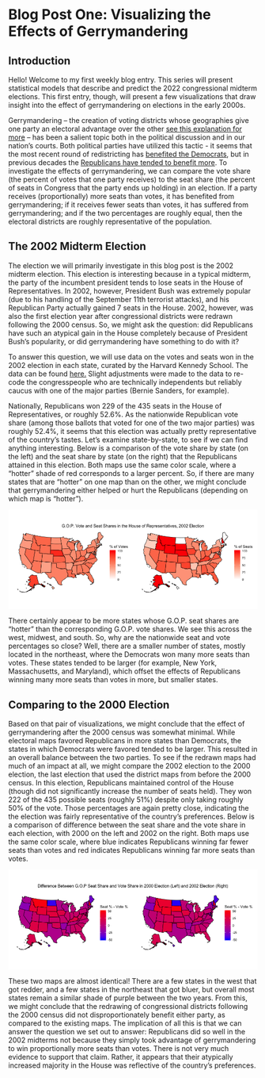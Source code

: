 # Blog Post One: Visualizing the Effects of Gerrymandering

## Introduction

Hello! Welcome to my first weekly blog entry. This series will present
statistical models that describe and predict the 2022 congressional
midterm elections. This first entry, though, will present a few
visualizations that draw insight into the effect of gerrymandering on
elections in the early 2000s.

Gerrymandering – the creation of voting districts whose geographies give
one party an electoral advantage over the other [see this explanation for more](https://www.washingtonpost.com/news/wonk/wp/2015/03/01/this-is-the-best-explanation-of-gerrymandering-you-will-ever-see/) –
has been a salient topic both in the political discussion and in our
nation’s courts. Both political parties have utilized this tactic - it
seems that the most recent round of redistricting has [benefited the
Democrats](https://www.vox.com/22961590/redistricting-gerrymandering-house-2022-midterms), but in previous decades the [Republicans have tended to
benefit more](https://www.nbcnews.com/news/us-news/partisan-gerrymandering-has-benefited-gop-analysis-shows-n776436). To investigate the effects of gerrymandering, we can
compare the vote share (the percent of votes that one party receives) to
the seat share (the percent of seats in Congress that the party ends up
holding) in an election. If a party receives (proportionally) more seats than votes, it
has benefited from gerrymandering; if it receives fewer seats than
votes, it has suffered from gerrymandering; and if the two percentages
are roughly equal, then the electoral districts are roughly
representative of the population.

## The 2002 Midterm Election

The election we will primarily investigate in this blog post is the 2002
midterm election. This election is interesting because in a typical
midterm, the party of the incumbent president tends to lose seats in the
House of Representatives. In 2002, however, President Bush was extremely
popular (due to his handling of the September 11th terrorist attacks),
and his Republican Party actually gained 7 seats in the House. 2002,
however, was also the first election year after congressional districts
were redrawn following the 2000 census. So, we might ask the question:
did Republicans have such an atypical gain in the House completely
because of President Bush’s popularity, or did gerrymandering have
something to do with it?

To answer this question, we will use data on the votes and seats won
in the 2002 election in each state, curated by the Harvard Kennedy School. 
The data can be found [here.](https://guides.library.harvard.edu/hks/campaigns_elections) Slight adjustments were made to the data
to re-code the congresspeople who are technically independents but reliably
caucus with one of the major parties (Bernie Sanders, for example).

Nationally, Republicans won 229 of the 435 seats in the House of
Representatives, or roughly 52.6%. As the nationwide Republican vote
share (among those ballots that voted for one of the two major parties)
was roughly 52.4%, it seems that this election was actually pretty
representative of the country’s tastes. Let’s examine state-by-state, to
see if we can find anything interesting. Below is a comparison of the
vote share by state (on the left) and the seat share by state (on the
right) that the Republicans attained in this election. Both maps use the
same color scale, where a “hotter” shade of red corresponds to a larger
percent. So, if there are many states that are “hotter” on one map than
on the other, we might conclude that gerrymandering either helped or
hurt the Republicans (depending on which map is “hotter”).

<img src="Blog-One_files/figure-markdown_strict/2002-1.png" style="display: block; margin: auto;" />

There certainly appear to be more states whose G.O.P. seat shares are
“hotter” than the corresponding G.O.P. vote shares. We see this across
the west, midwest, and south. So, why are the nationwide seat and vote
percentages so close? Well, there are a smaller number of states, mostly
located in the northeast, where the Democrats won many more seats than
votes. These states tended to be larger (for example, New York,
Massachusetts, and Maryland), which offset the effects of Republicans
winning many more seats than votes in more, but smaller states.

## Comparing to the 2000 Election

Based on that pair of visualizations, we might conclude that the effect
of gerrymandering after the 2000 census was somewhat minimal. While
electoral maps favored Republicans in more states than Democrats, the
states in which Democrats were favored tended to be larger. This
resulted in an overall balance between the two parties. To see if the
redrawn maps had much of an impact at all, we might compare the 2002
election to the 2000 election, the last election that used the district
maps from before the 2000 census. In this election, Republicans
maintained control of the House (though did not significantly increase
the number of seats held). They won 222 of the 435 possible seats
(roughly 51%) despite only taking roughly 50% of the vote. Those
percentages are again pretty close, indicating the the election was
fairly representative of the country’s preferences. Below is a
comparison of difference between the seat share and the vote share in
each election, with 2000 on the left and 2002 on the right. Both maps
use the same color scale, where blue indicates Republicans winning far
fewer seats than votes and red indicates Republicans winning far more
seats than votes.

<img src="Blog-One_files/figure-markdown_strict/2000-1.png" style="display: block; margin: auto;" />

These two maps are almost identical! There are a few states in the west
that got redder, and a few states in the northeast that got bluer, but
overall most states remain a similar shade of purple between the two
years. From this, we might conclude that the redrawing of congressional
districts following the 2000 census did not disproportionately benefit
either party, as compared to the existing maps. The implication of all
this is that we can answer the question we set out to answer:
Republicans did so well in the 2002 midterms not because they simply
took advantage of gerrymandering to win proportionally more seats than
votes. There is not very much evidence to support that claim. Rather, it
appears that their atypically increased majority in the House was
reflective of the country’s preferences.
